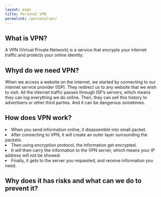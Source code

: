```yaml
---
layout: page
title: Personal VPN
permalink: /personalvpn/
---
```

<h2>What is VPN?</h2>
A VPN (Virtual Private Network) is a service that encrypts your internet traffic and protects your online identity.

<h2>Whyd do we need VPN?</h2>
When we access a website on the internet, we started by connecting to our internet service provider (ISP). They redirect us to any website that we wish to visit. All the internet traffic passes through ISP’s servers, which means they can log everything we do online. Then, they can sell this history to advertisers or other third parties. And it can be dangerous sometimes.

<h2>How does VPN work?</h2>
<li>When you send information online, it disassemble into small packet.</li>
<li>After connecting to VPN, it will create an outer layer surrounding the packets.</li>
<li>Then using encryption protocol, the information get encrypted.</li>
<li>It will then carry the information to the VPN server, which means your IP address will not be showed.</li>
<li>Finally, it gets to the server you requested, and receive information you need.</li>

<h2>Why does it has risks and what can we do to prevent it?</h2>
